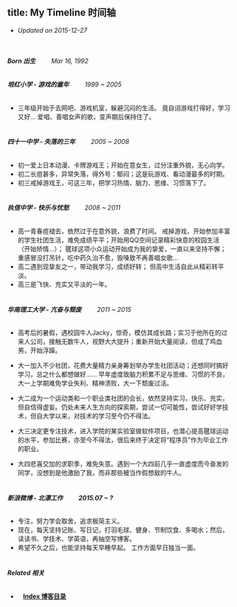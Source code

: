 title: My Timeline 时间轴
---
<!--date: 2015-01-23-->
<!--categories: [whoami]-->
<!--tags: [whoami]-->
<!--description: 我的时间轴。-->
<!--toc: false-->

- *Updated on 2015-12-27*
<br/>

###### **Born 出生** &nbsp; &nbsp; &nbsp; &nbsp; *Mar 16, 1992* <br/>
###### **培红小学 - 游戏的童年** &nbsp; &nbsp; &nbsp; &nbsp; *1999 ~ 2005*
- 三年级开始于去网吧、游戏机室，躲避沉闷的生活。 竟自诩游戏打得好，学习又好… 爱唱、善唱女声的歌，变声期后保持住了。 <br/><br/>

###### **四十一中学 - 失落的三年** &nbsp; &nbsp; &nbsp; &nbsp; *2005 ~ 2008*

- 初一爱上日本动漫、卡牌游戏王；开始在意女生，过分注重外貌，无心向学。 
- 初二长痘甚多，异常失落，得外号：郁闷；这是玩游戏、看动漫最多的时期。
- 初三戒掉游戏王，可这三年，把学习热情、脑力、思维、习惯落下了。 <br/><br/>

###### **执信中学 - 快乐与忧愁** &nbsp; &nbsp; &nbsp; &nbsp; *2008 ~ 2011*

- 高一青春痘褪去，依然过于在意外貌，浪费了时间。 戒掉游戏，开始参加丰富的学生社团生活，难免成绩平平；开始用QQ空间记录精彩快意的校园生活（开始矫情…）； 毽球这项小众运动开始成为我的挚爱，一直以来坚持不懈；重感冒没打吊针，吃中药久治不愈，毁嗓致不再善唱女歌…
- 高二遇到现挚友之一，带动我学习，成绩好转； 但高中生活自此从精彩转平淡。
- 高三是飞快、充实又平淡的一年。 <br/><br/>

######  **华南理工大学 - 亢奋与颓废** &nbsp; &nbsp; &nbsp; &nbsp; *2011 ~ 2015* <br/>

- 高考后的暑假，遇校园牛人Jacky，惊奇，模仿其成长路；实习于他所在的过来人公司，接触无数牛人，视野大大提升；重新开始大量阅读，但成了鸡血男，开始浮躁。

- 大一加入不少社团，花费大量精力亲身筹划举办学生社团活动；还想同时搞好学习，总之什么都想做好…… 早年虚度致脑力积累不足与思维、习惯的不良，大一上学期难免学业失利、精神溃败，大一下颓废过活。

- 大二成为一个运动类和一个职业类社团的会长，依然坚持实习，快乐、充实，但自信得虚妄。仍处未来人生方向的探索期，尝试一切可能性，尝试好好学技术，但自大学以来，对技术的学习至今仍不得法。

- 大三决定更专注技术，进入学院的某实验室做软件项目，也潜心提高毽球运动的水平，参加比赛，亦至今不得法，很后来终于决定将“程序员”作为毕业工作的职业。

- 大四悲喜交加的求职季，难免失意。遇到一个大四前几乎一直虚度而今奋发的同学，没想到是他激励了我，而非那些被当作假想敌的牛人。 <br/><br/>

###### **新浪微博 - 北漂工作** &nbsp; &nbsp; &nbsp; &nbsp; **2015.07 ~ ?** <br/>

- 专注，努力学会取舍，追求极简主义。
- 现在，每天坚持记账、写日记，打羽毛球、健身、节制饮食、多喝水；然后，读读书、学技术、学英语，再抽空写博客。
- 希望不久之后，也能坚持每天早睡早起。 工作方面早日独当一面。<br/><br/>

###### **Related 相关**

- <i class="fa fa-list">&nbsp;</i> &nbsp;__[Index 博客目录](/index)__

